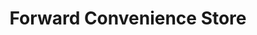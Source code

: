 ---
title: "Forward Convenience Store"
url: /midland/forward-convenience-store/
shop: convenience
---